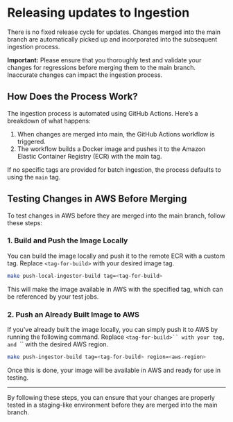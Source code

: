 # Releasing updates to Ingestion 

There is no fixed release cycle for updates. Changes merged into the main branch are automatically picked up and incorporated into the subsequent ingestion process.

**Important:** Please ensure that you thoroughly test and validate your changes for regressions before merging them to the main branch. Inaccurate changes can impact the ingestion process.


## How Does the Process Work?

The ingestion process is automated using GitHub Actions. Here’s a breakdown of what happens:

1. When changes are merged into main, the GitHub Actions workflow is triggered.
2. The workflow builds a Docker image and pushes it to the Amazon Elastic Container Registry (ECR) with the main tag.

If no specific tags are provided for batch ingestion, the process defaults to using the `main` tag.


## Testing Changes in AWS Before Merging

To test changes in AWS before they are merged into the main branch, follow these steps:

### 1. Build and Push the Image Locally

You can build the image locally and push it to the remote ECR with a custom tag. Replace `<tag-for-build>` with your desired image tag.

```bash
make push-local-ingestor-build tag=<tag-for-build>
```

This will make the image available in AWS with the specified tag, which can be referenced by your test jobs.


### 2. Push an Already Built Image to AWS

If you've already built the image locally, you can simply push it to AWS by running the following command. Replace `<tag-for-build>`` with your tag, and `<aws-region>`` with the desired AWS region.

```bash
make push-ingestor-build tag=<tag-for-build> region=<aws-region>
```
Once this is done, your image will be available in AWS and ready for use in testing.

------------------

By following these steps, you can ensure that your changes are properly tested in a staging-like environment before they are merged into the main branch.